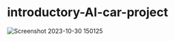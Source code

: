 # introductory-AI-car-project
![Screenshot 2023-10-30 150125](https://github.com/TungVietLe/introductory-AI-car-project/assets/99946449/c7feed12-04a9-4c6d-90bd-ed2a386419a9)
